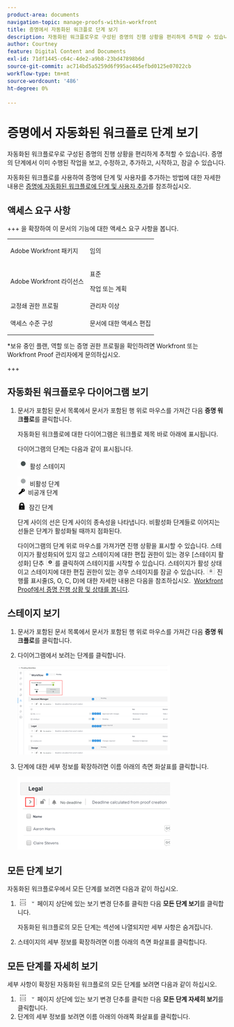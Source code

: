 ```yaml
---
product-area: documents
navigation-topic: manage-proofs-within-workfront
title: 증명에서 자동화된 워크플로 단계 보기
description: 자동화된 워크플로우로 구성된 증명의 진행 상황을 편리하게 추적할 수 있습니다. 증명의 단계에서 이미 수행된 작업을 보고, 수정하고, 추가하고, 시작하고, 잠글 수 있습니다.
author: Courtney
feature: Digital Content and Documents
exl-id: 71df1445-c64c-4de2-a9b8-23bd47898b6d
source-git-commit: ac714bd5a5259d6f995ac445efbd0125e07022cb
workflow-type: tm+mt
source-wordcount: '486'
ht-degree: 0%

---
```


# 증명에서 자동화된 워크플로 단계 보기

자동화된 워크플로우로 구성된 증명의 진행 상황을 편리하게 추적할 수 있습니다. 증명의 단계에서 이미 수행된 작업을 보고, 수정하고, 추가하고, 시작하고, 잠글 수 있습니다.

자동화된 워크플로를 사용하여 증명에 단계 및 사용자를 추가하는 방법에 대한 자세한 내용은 [증명에 자동화된 워크플로에 단계 및 사용자 추가](../../../review-and-approve-work/proofing/managing-proofs-within-workfront/add-stages-users-to-automated-workflow-proof.md)를 참조하십시오.

## 액세스 요구 사항

+++ 을 확장하여 이 문서의 기능에 대한 액세스 요구 사항을 봅니다.

<table style="table-layout:auto"> 
 <col> 
 <col> 
 <tbody> 
  <tr> 
   <td role="rowheader">Adobe Workfront 패키지</td> 
   <td>
   <p>임의</p>
   </td> 
  </tr> 
  <tr> 
   <td role="rowheader">Adobe Workfront 라이선스</td> 
   <td>
   <p>표준</p >
   <p>작업 또는 계획</p>
   </td> 
  </tr> 
  <tr> 
   <td role="rowheader">교정쇄 권한 프로필 </td> 
   <td>관리자 이상</td> 
  </tr> 
  <tr> 
   <td role="rowheader">액세스 수준 구성</td> 
   <td> <p>문서에 대한 액세스 편집</p></td> 
  </tr> 
 </tbody> 
</table>

&#42;보유 중인 플랜, 역할 또는 증명 권한 프로필을 확인하려면 Workfront 또는 Workfront Proof 관리자에게 문의하십시오.

+++

## 자동화된 워크플로우 다이어그램 보기

1. 문서가 포함된 문서 목록에서 문서가 포함된 행 위로 마우스를 가져간 다음 **증명 워크플로**&#x200B;를 클릭합니다.

   자동화된 워크플로에 대한 다이어그램은 워크플로 제목 바로 아래에 표시됩니다.

   다이어그램의 단계는 다음과 같이 표시됩니다.

   ![dot.png](assets/dot.png) 활성 스테이지

   ![gray_dot.png](assets/grey-dot.png) 비활성 단계\
   ![sbw-key-icon.png](assets/sbw-key-icon.png)  비공개 단계

   ![sbw-padlock-icon.png](assets/sbw-padlock-icon.png)  잠긴 단계

   단계 사이의 선은 단계 사이의 종속성을 나타냅니다. 비활성화 단계들로 이어지는 선들은 단계가 활성화될 때까지 점화된다.

   다이어그램의 단계 위로 마우스를 가져가면 진행 상황을 표시할 수 있습니다. 스테이지가 활성화되어 있지 않고 스테이지에 대한 편집 권한이 있는 경우 [스테이지 활성화] 단추 ![스테이지 활성화](assets/activate-stage-btn.png)를 클릭하여 스테이지를 시작할 수 있습니다. 스테이지가 활성 상태이고 스테이지에 대한 편집 권한이 있는 경우 스테이지를 잠글 수 있습니다. ![단계 잠금](assets/lock-stage-btn.png) 진행률 표시줄(S, O, C, D)에 대한 자세한 내용은 다음을 참조하십시오.  [Workfront Proof에서 증명 진행 상황 및 상태를 봅니다](../../../workfront-proof/wp-work-proofsfiles/manage-your-work/view-progress-and-status-of-proof.md).

## 스테이지 보기

1. 문서가 포함된 문서 목록에서 문서가 포함된 행 위로 마우스를 가져간 다음 **증명 워크플로**&#x200B;를 클릭합니다.
1. 다이어그램에서 보려는 단계를 클릭합니다.

   ![단계 다이어그램 보기](assets/view-stage-diagram-350x204.png)

1. 단계에 대한 세부 정보를 확장하려면 이름 아래의 측면 화살표를 클릭합니다.

   ![단계 세부 정보](assets/stage-details-caret-350x167.png)

## 모든 단계 보기

자동화된 워크플로우에서 모든 단계를 보려면 다음과 같이 하십시오.

1. ![보기 변경](assets/change-view-btn.png) 페이지 상단에 있는 보기 변경 단추를 클릭한 다음 **모든 단계 보기**&#x200B;를 클릭합니다.

   자동화된 워크플로의 모든 단계는 섹션에 나열되지만 세부 사항은 숨겨집니다.

1. 스테이지의 세부 정보를 확장하려면 이름 아래의 측면 화살표를 클릭합니다.

## 모든 단계를 자세히 보기

세부 사항이 확장된 자동화된 워크플로의 모든 단계를 보려면 다음과 같이 하십시오.

1. ![보기 변경](assets/change-view-btn.png) 페이지 상단에 있는 보기 변경 단추를 클릭한 다음 **모든 단계 자세히 보기**&#x200B;를 클릭합니다.
1. 단계의 세부 정보를 보려면 이름 아래의 아래쪽 화살표를 클릭합니다.
